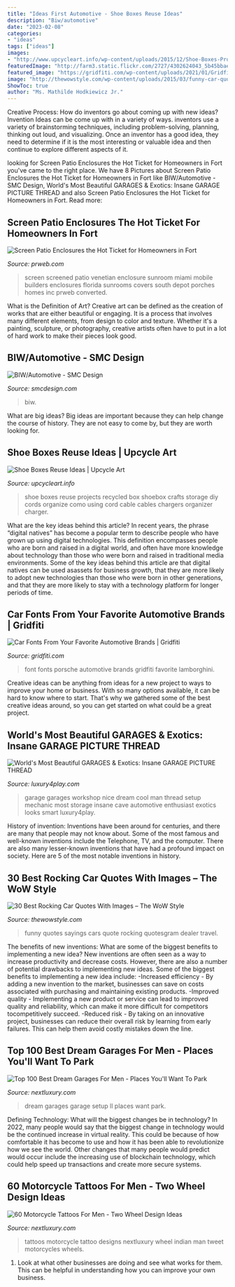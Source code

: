```yaml
---
title: "Ideas First Automotive - Shoe Boxes Reuse Ideas"
description: "Biw/automotive"
date: "2023-02-08"
categories:
- "ideas"
tags: ["ideas"]
images:
- "http://www.upcycleart.info/wp-content/uploads/2015/12/Shoe-Boxes-Projects.jpg"
featuredImage: "http://farm3.static.flickr.com/2727/4302624043_5b45bbae26_o.jpg"
featured_image: "https://gridfiti.com/wp-content/uploads/2021/01/Gridfiti_Blog_CarFonts_Porsche.jpg"
image: "http://thewowstyle.com/wp-content/uploads/2015/03/funny-car-quotes-1.jpg"
ShowToc: true
author: "Ms. Mathilde Hodkiewicz Jr."
---
```



Creative Process: How do inventors go about coming up with new ideas?
Invention Ideas can be come up with in a variety of ways. inventors use a variety of brainstorming techniques, including problem-solving, planning, thinking out loud, and visualizing. Once an inventor has a good idea, they need to determine if it is the most interesting or valuable idea and then continue to explore different aspects of it.

	

		
looking for Screen Patio Enclosures the Hot Ticket for Homeowners in Fort you've came to the right place. We have 8 Pictures about Screen Patio Enclosures the Hot Ticket for Homeowners in Fort like BIW/Automotive - SMC Design, World&#039;s Most Beautiful GARAGES &amp; Exotics: Insane GARAGE PICTURE THREAD and also Screen Patio Enclosures the Hot Ticket for Homeowners in Fort. Read more:
		
    
## Screen Patio Enclosures The Hot Ticket For Homeowners In Fort

<img loading=lazy src="http://ww1.prweb.com/prfiles/2013/04/29/11283554/0000011687-20121023_venetian_0004.jpg" onerror="this.onerror=null;this.src='https://tse4.mm.bing.net/th?id=OIP.8HN0waAGoqvJNP_OfvYnKgHaFs&amp;pid=15.1';" alt="Screen Patio Enclosures the Hot Ticket for Homeowners in Fort">

_Source: prweb.com_

>screen screened patio venetian enclosure sunroom miami mobile builders enclosures florida sunrooms covers south depot porches homes inc prweb converted. 

	

What is the Definition of Art?
Creative art can be defined as the creation of works that are either beautiful or engaging. It is a process that involves many different elements, from design to color and texture. Whether it's a painting, sculpture, or photography, creative artists often have to put in a lot of hard work to make their pieces look good.

    
## BIW/Automotive - SMC Design

<img loading=lazy src="https://www.smcdesign.com/wp-content/uploads/2019/01/BIW8-GM_Rail_ST310.jpg" onerror="this.onerror=null;this.src='https://tse3.mm.bing.net/th?id=OIP.iW_3-68626MXYYzbxbfdGQHaFP&amp;pid=15.1';" alt="BIW/Automotive - SMC Design">

_Source: smcdesign.com_

>biw. 

	

What are big ideas?
Big ideas are important because they can help change the course of history. They are not easy to come by, but they are worth looking for.

    
## Shoe Boxes Reuse Ideas | Upcycle Art

<img loading=lazy src="http://www.upcycleart.info/wp-content/uploads/2015/12/Shoe-Boxes-Projects.jpg" onerror="this.onerror=null;this.src='https://tse4.mm.bing.net/th?id=OIP.JadTsKMffuCK4hxhM9lXcwHaLJ&amp;pid=15.1';" alt="Shoe Boxes Reuse Ideas | Upcycle Art">

_Source: upcycleart.info_

>shoe boxes reuse projects recycled box shoebox crafts storage diy cords organize como using cord cable cables chargers organizer charger. 

	

What are the key ideas behind this article?
In recent years, the phrase “digital natives” has become a popular term to describe people who have grown up using digital technologies. This definition encompasses people who are born and raised in a digital world, and often have more knowledge about technology than those who were born and raised in traditional media environments. Some of the key ideas behind this article are that digital natives can be used asassets for business growth, that they are more likely to adopt new technologies than those who were born in other generations, and that they are more likely to stay with a technology platform for longer periods of time.

    
## Car Fonts From Your Favorite Automotive Brands | Gridfiti

<img loading=lazy src="https://gridfiti.com/wp-content/uploads/2021/01/Gridfiti_Blog_CarFonts_Porsche.jpg" onerror="this.onerror=null;this.src='https://tse3.mm.bing.net/th?id=OIP.hWFbUfaEmliusWuZb-wkDgHaEK&amp;pid=15.1';" alt="Car Fonts From Your Favorite Automotive Brands | Gridfiti">

_Source: gridfiti.com_

>font fonts porsche automotive brands gridfiti favorite lamborghini. 

	

Creative ideas can be anything from ideas for a new project to ways to improve your home or business. With so many options available, it can be hard to know where to start. That's why we gathered some of the best creative ideas around, so you can get started on what could be a great project.

    
## World&#039;s Most Beautiful GARAGES &amp; Exotics: Insane GARAGE PICTURE THREAD

<img loading=lazy src="http://farm3.static.flickr.com/2727/4302624043_5b45bbae26_o.jpg" onerror="this.onerror=null;this.src='https://tse2.mm.bing.net/th?id=OIP.hvwxme9eAQJZo1G9PVcGkQHaFj&amp;pid=15.1';" alt="World&#039;s Most Beautiful GARAGES &amp; Exotics: Insane GARAGE PICTURE THREAD">

_Source: luxury4play.com_

>garage garages workshop nice dream cool man thread setup mechanic most storage insane cave automotive enthusiast exotics looks smart luxury4play. 

	

History of invention:
Inventions have been around for centuries, and there are many that people may not know about. Some of the most famous and well-known inventions include the Telephone, TV, and the computer. There are also many lesser-known inventions that have had a profound impact on society. Here are 5 of the most notable inventions in history.

    
## 30 Best Rocking Car Quotes With Images – The WoW Style

<img loading=lazy src="http://thewowstyle.com/wp-content/uploads/2015/03/funny-car-quotes-1.jpg" onerror="this.onerror=null;this.src='https://tse1.mm.bing.net/th?id=OIP.ez7-VVoZXQIc--XVw4uFJgHaFs&amp;pid=15.1';" alt="30 Best Rocking Car Quotes With Images – The WoW Style">

_Source: thewowstyle.com_

>funny quotes sayings cars quote rocking quotesgram dealer travel. 

	

The benefits of new inventions: What are some of the biggest benefits to implementing a new idea?
New inventions are often seen as a way to increase productivity and decrease costs. However, there are also a number of potential drawbacks to implementing new ideas. Some of the biggest benefits to implementing a new idea include: 
-Increased efficiency - By adding a new invention to the market, businesses can save on costs associated with purchasing and maintaining existing products. 
-Improved quality - Implementing a new product or service can lead to improved quality and reliability, which can make it more difficult for competitors tocompetitively succeed. 
-Reduced risk - By taking on an innovative project, businesses can reduce their overall risk by learning from early failures. This can help them avoid costly mistakes down the line.

    
## Top 100 Best Dream Garages For Men - Places You&#039;ll Want To Park

<img loading=lazy src="http://nextluxury.com/wp-content/uploads/dream-garage-setup-ideas.jpg" onerror="this.onerror=null;this.src='https://tse2.mm.bing.net/th?id=OIP.IVQ0IuaJWCyIA2cJiRIbIAHaGR&amp;pid=15.1';" alt="Top 100 Best Dream Garages For Men - Places You&#039;ll Want To Park">

_Source: nextluxury.com_

>dream garages garage setup ll places want park. 

	

Defining Technology: What will the biggest changes be in technology?
In 2022, many people would say that the biggest change in technology would be the continued increase in virtual reality. This could be because of how comfortable it has become to use and how it has been able to revolutionize how we see the world. Other changes that many people would predict would occur include the increasing use of blockchain technology, which could help speed up transactions and create more secure systems.

    
## 60 Motorcycle Tattoos For Men - Two Wheel Design Ideas

<img loading=lazy src="http://nextluxury.com/wp-content/uploads/tattoos-motorcycle-men.jpg" onerror="this.onerror=null;this.src='https://tse2.mm.bing.net/th?id=OIP.1vrRjfky8kFmXoLxa12beQHaHD&amp;pid=15.1';" alt="60 Motorcycle Tattoos For Men - Two Wheel Design Ideas">

_Source: nextluxury.com_

>tattoos motorcycle tattoo designs nextluxury wheel indian man tweet motorcycles wheels. 

	

1. Look at what other businesses are doing and see what works for them. This can be helpful in understanding how you can improve your own business. 

